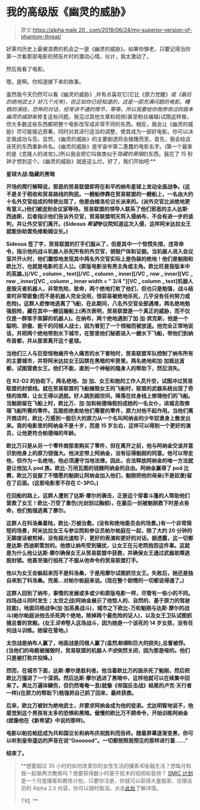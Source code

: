 # 我的高级版《幽灵的威胁》

> 原文:[https://alpha male 20 . com/2018/06/24/my-superior-version-of-phantom-threat/](https://alphamale20.com/2018/06/24/my-superior-version-of-the-phantom-menace/)

好莱坞历史上最被浪费的机会之一是《幽灵的威胁》。如果你够老，只要记得当你第一次看那部电影的预告片时的激动心情。伙计，我太激动了。

然后我看了电影。

嗯。是啊。你知道接下来的故事。

虽然我今天仍然可以看《幽灵的威胁》,并有点喜欢它(它比《原力觉醒》*或《最后的绝地武士》*好几个光年)，但正如你已经知道的，这是一部充满问题的电影。糟糕的演技，恐怖的对话，经常讲不通的情节，等等。所以我要给你我修改过的版本*幽灵的威胁*来修复这些问题。我见过其他文章和视频(甚至粉丝编辑)试图这样做，但大多数这些东西都把整个电影改写成非常不同的东西。相反，我会让《幽灵的威胁》尽可能接近原著，同时对其进行适当的调整，使其成为一部好电影。你可以决定我成功与否。显然，《幽灵的威胁》的主要剧透将会接踵而至。首先，我会给这该死的东西重新命名。《幽灵的威胁》是宇宙中第二愚蠢的电影名字。(第一个最笨的是《克隆人的进攻》。)所以我会把它叫做类似于*隐藏的黑暗*的东西。我花了 15 秒钟才想到这个。《幽灵的威胁》就是这么烂。好了，我们开始吧:**

****星球大战:隐藏的黑暗****

**开场的爬行解释说，邪恶的贸易联盟即将在和平的纳布星球上发动全面战争。(这不是关于税收和贸易路线的狗屁。一艘船停靠在贸易联盟的一艘船上，一名由大约十名外交官组成的特使出现了，他是由维洛伦议长派来的。(派外交官比派绝地更有意义。)他们被送到会议室等待。贸易联盟的领导人联系了他们邪恶的主人达斯·西迪斯，后者指示他们告诉外交官，贸易联盟明天将入侵纳布，不会有进一步的谈判，并让外交官们离开。(Sideous *希望*参议院知道这次入侵，这样阿米达拉女王就能协助罢免维勒姆议长。)**

**Sideous 签了字，贸易联盟的打手们服从了，但是其中一个惊慌失措，违背命令，指示他的战斗机器人杀死所有的外交官，销毁尸体和证据。当机器人进入会议室并开火时，他们震惊地发现其中两名外交官实际上是伪装的绝地！他们是魁刚和欧比万，也就是电影的主人公。(原版电影没有男主角或主角。欧比旺是我版本中的英雄。)[/VC _ column _ text][/VC _ column _ inner][/VC _ row _ inner][VC _ row _ inner][VC _ column _ inner width = " 3/4 "][VC _ column _ text]机器人是毁灭者机器人，非常危险，致命，两个绝地打败了他们，但也只是勉强，战斗结束时非常疲惫(而不是机器人完全没用，很容易被绝地杀死，几乎没有任何努力或危险)。这群人悲惨地逃离了飞船，在此期间，八名外交官全部遇难，两名绝地勉强脱险，藏在其中一艘运输船上(再次表明，贸易联盟是一个真正的威胁，而不仅仅是一群笨手笨脚的机器人)。在纳布，两个绝地遇到了加·加·宾克斯，他是一个聪明、骄傲、能干的冈根人战士，因为冒犯了一个领袖而被放逐。他完全正常地说话，并把两个绝地带到水下城市，在那里他们秘密进入一艘水下飞船，带他们到纳布首都，并从那里离开这个星球。**

**当他们三人与巨型怪物展开令人痛苦的水下冒险时，贸易联盟军队控制了纳布所有的主要城市，并将阿米达拉女王囚禁在黑暗的牢房里。两名绝地和加·加抵达首都，试图营救女王。他们不能，直到一个神秘的隐身人的帮助下，然后消失。**

**在 R2-D2 的协助下，两名绝地、加·加、女王和她的工作人员升空，试图冲过贸易联盟的封锁线。就在贸易联盟的飞船摧毁女王的飞船时，联盟的武器系统出现了奇怪的故障，让女王得以逃脱。好人跳到超空间，降落在纹身线上修理他们的飞船。当魁刚留在飞船上时，欧比万、加·加和帕德梅假扮成她的一名女仆，进城去取修理飞船所需的零件。瓦图拒绝卖给他们需要的零件，原力对他不起作用。当他们离开商店时，欧比-万感到一股巨大的原力从一个名叫阿纳金的少年奴隶身上散发出来。我的电影里的阿纳金不是十岁，而是 15 岁左右，这样可以得到一个更好的演员，让他更符合帕德梅的年龄。**

**欧比万只是从另一个零件商那里购买了零件，但在离开之前，他与阿纳金交谈并意识到他身上的原力很强大。他决定带上阿纳金，没有征得魁刚的同意。他可以带走他，但作为一名绝地，他必须遵守当地法律。因此，合法释放阿纳金的唯一方法就是让他加入 pod 族。欧比-万用瓦图的钱赌阿纳金的自由。阿纳金赢得了 pod 比赛，欧比万说服了不情愿的魁刚让阿纳金加入他们，魁刚把他的母亲(不是奴隶)留在了后面。(这部电影里不存在 C-3PO。)**

**在回船的路上，这群人遭到了达斯·摩尔的袭击，正是这个穿着斗篷的人帮助他们营救了女王！欧比-万受了重伤(光剑划过胸部)，在最后一刻被魁刚救下时差点丧命，他们勉强逃离了摩尔。**

**这群人在科洛桑着陆，欧比-万被治愈。(没有和绝地委员会的场景。)有一个非常简短的场景，阿米达拉女王与参议院和参议员帕尔帕庭在一起，除了大约 20 分钟的无聊废话被剪掉，没有超光速粒子，更好的表演和更好的对话。据透露，这一切都是达斯·西迪斯策划的。他想让纳布受到骚扰，让女王在元老院抱怨这件事。这就是为什么他让达斯·摩尔确保女王从贸易联盟中获救，并确保女王通过武器故障逃脱封锁。他甚至强行掐死了不服从他命令的贸易联盟打手。**

**他以为女王会躲起来而不是科洛桑，于是用摩尔试图抓住女王。失败后，她还是独自来到了科洛桑。完美…对帕尔帕庭来说。(现在整个剧情的一切都说得通了。)**

**这群人回到了纳布，事情的发展或多或少和原版电影一样，尽管有一些小的不同。四场战斗同时发生；太空之战(阿纳金展示了他惊人的、自然的、基于原力的驾驶技能)，地面冈根战争(加·加英勇战斗)，城市之下欧比-万和魁刚与达斯·摩尔的战斗(帕尔帕庭派他去杀死两个绝地，除掉两个最危险的证人)，以及女王卫队试图抓捕总督的宫殿。(女王*没有*卷入这场战斗，因为她是一个该死的 14 岁女孩，没有任何战斗训练。她留在营地。)**

**太空战是纳布人赢了，地面战是冈根人赢了(虽然*勉强*和巨大的损失),总督被俘。(当他们的母舰被摧毁时，贸易联盟的机器人*不会*突然关闭，因为那是哑的。他们只是被打败并投降。)**

**然而，在城市下面，达斯·摩尔是胜利者。他当着欧比万的面杀死了魁刚，然后把欧比万撞进了一个深洞。然后达斯·摩尔逃进了黑暗中，这样他就可以在续集中回来了。奥比万遍体鳞伤，但仍然奄奄一息(就像《帝国反击战》结尾的卢克·天行者一样)(在原力的帮助下)勉强把自己抓了回来，最终获救。**

**后来，欧比万被封为绝地武士，并要求阿纳金成为他的徒弟。尤达明智地说不，他感觉到这个男孩有太多的恐惧和黑暗。傲慢的欧比万不顾命令，开始训练阿纳金(就像他在《新希望》中说的那样)。**

**电影以帕拉帕廷成为共和国议长和纳布庆祝胜利而告终。随着屏幕逐渐变黑，你可以听到皇帝遥远的声音在说“Goooood”。一切都按照我预见的那样进行着……”**

**结束了。**

> **想要超过 35 小时的如何改善你的女性生活的播客*和*金融生活？想每月和我一起做两次教练吗？想要获得数小时基于技术的视频和音频？ [SMIC 计划](https://alphamale20.kartra.com/page/vIL17)是一个月度播客和教练计划，只要你注册，你就可以获得大量独家、仅限会员的 Alpha 2.0 内容，你可以随时取消。点击[此处](https://alphamale20.kartra.com/page/vIL17)了解详情。
> 
> T9】**